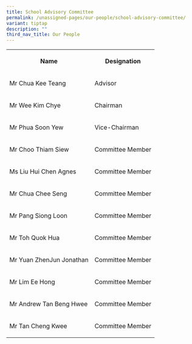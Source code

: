 ```yaml
---
title: School Advisory Committee
permalink: /unassigned-pages/our-people/school-advisory-committee/
variant: tiptap
description: ""
third_nav_title: Our People
---
```

<p></p><table><tbody><tr><th rowspan="1" colspan="1"><p>Name</p></th><th rowspan="1" colspan="1"><p>Designation</p></th></tr><tr><td rowspan="1" colspan="1"><p>Mr Chua Kee Teang</p></td><td rowspan="1" colspan="1"><p>Advisor</p></td></tr><tr><td rowspan="1" colspan="1"><p>Mr Wee Kim Chye</p></td><td rowspan="1" colspan="1"><p>Chairman</p></td></tr><tr><td rowspan="1" colspan="1"><p>Mr Phua Soon Yew</p></td><td rowspan="1" colspan="1"><p>Vice-Chairman</p></td></tr><tr><td rowspan="1" colspan="1"><p>Mr Choo Thiam Siew</p></td><td rowspan="1" colspan="1"><p>Committee Member</p></td></tr><tr><td rowspan="1" colspan="1"><p>Ms Liu Hui Chen Agnes</p></td><td rowspan="1" colspan="1"><p>Committee Member</p></td></tr><tr><td rowspan="1" colspan="1"><p>Mr Chua Chee Seng</p></td><td rowspan="1" colspan="1"><p>Committee Member</p></td></tr><tr><td rowspan="1" colspan="1"><p>Mr Pang Siong Loon</p></td><td rowspan="1" colspan="1"><p>Committee Member</p></td></tr><tr><td rowspan="1" colspan="1"><p>Mr Toh Quok Hua</p></td><td rowspan="1" colspan="1"><p>Committee Member</p></td></tr><tr><td rowspan="1" colspan="1"><p>Mr Yuan ZhenJun Jonathan</p></td><td rowspan="1" colspan="1"><p>Committee Member</p></td></tr><tr><td rowspan="1" colspan="1"><p>Mr Lim Ee Hong</p></td><td rowspan="1" colspan="1"><p>Committee Member</p></td></tr><tr><td rowspan="1" colspan="1"><p>Mr Andrew Tan Beng Hwee</p></td><td rowspan="1" colspan="1"><p>Committee Member</p></td></tr><tr><td rowspan="1" colspan="1"><p>Mr Tan Cheng Kwee</p></td><td rowspan="1" colspan="1"><p>Committee Member</p></td></tr></tbody></table><p></p>